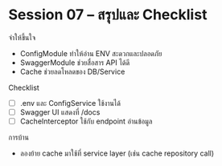 # Session 07 – สรุปและ Checklist

จำให้ขึ้นใจ
- ConfigModule ทำให้อ่าน ENV สะดวกและปลอดภัย
- SwaggerModule ช่วยสื่อสาร API ได้ดี
- Cache ช่วยลดโหลดของ DB/Service

Checklist
- [ ] .env และ ConfigService ใช้งานได้
- [ ] Swagger UI แสดงที่ /docs
- [ ] CacheInterceptor ใช้กับ endpoint อ่านข้อมูล

การบ้าน
- ลองย้าย cache มาใช้ที่ service layer (เช่น cache repository call)